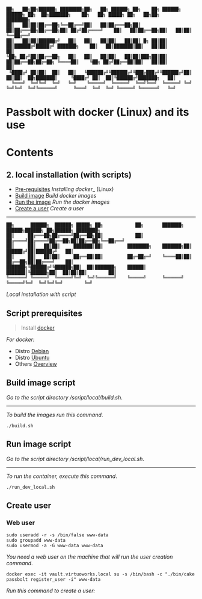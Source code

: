 ```
██╗   ██╗██╗██████╗ ████████╗██╗   ██╗ ██████╗ ██╗    ██╗ ██████╗ ██████╗ ██╗  ██╗███████╗    ██╗   ██╗ █████╗ ██╗   ██╗██╗     ████████╗
██║   ██║██║██╔══██╗╚══██╔══╝██║   ██║██╔═══██╗██║    ██║██╔═══██╗██╔══██╗██║ ██╔╝██╔════╝    ██║   ██║██╔══██╗██║   ██║██║     ╚══██╔══╝
██║   ██║██║██████╔╝   ██║   ██║   ██║██║   ██║██║ █╗ ██║██║   ██║██████╔╝█████╔╝ ███████╗    ██║   ██║███████║██║   ██║██║        ██║
╚██╗ ██╔╝██║██╔══██╗   ██║   ██║   ██║██║   ██║██║███╗██║██║   ██║██╔══██╗██╔═██╗ ╚════██║    ╚██╗ ██╔╝██╔══██║██║   ██║██║        ██║
 ╚████╔╝ ██║██║  ██║   ██║   ╚██████╔╝╚██████╔╝╚███╔███╔╝╚██████╔╝██║  ██║██║  ██╗███████║     ╚████╔╝ ██║  ██║╚██████╔╝███████╗   ██║
  ╚═══╝  ╚═╝╚═╝  ╚═╝   ╚═╝    ╚═════╝  ╚═════╝  ╚══╝╚══╝  ╚═════╝ ╚═╝  ╚═╝╚═╝  ╚═╝╚══════╝      ╚═══╝  ╚═╝  ╚═╝ ╚═════╝ ╚══════╝   ╚═╝
```

# Passbolt with docker (Linux) and its use

# Contents

## 2. local installation (with scripts)

- [Pre-requisites](#pre-requisites-script) _Installing docker__ (Linux)
- [Build image](#build-image-script) _Build docker images_
- [Run the image](#run-image-script) _Run the docker images_
- [Create a user](#create-user) _Create a user_
---

```
██╗      ██████╗  ██████╗ █████╗ ██╗            ██╗       ███████╗ ██████╗██████╗ ██╗██████╗ ████████╗
██║     ██╔═══██╗██╔════╝██╔══██╗██║            ██║       ██╔════╝██╔════╝██╔══██╗██║██╔══██╗╚══██╔══╝
██║     ██║   ██║██║     ███████║██║         ████████╗    ███████╗██║     ██████╔╝██║██████╔╝   ██║   
██║     ██║   ██║██║     ██╔══██║██║         ██╔═██╔═╝    ╚════██║██║     ██╔══██╗██║██╔═══╝    ██║   
███████╗╚██████╔╝╚██████╗██║  ██║███████╗    ██████║      ███████║╚██████╗██║  ██║██║██║        ██║   
╚══════╝ ╚═════╝  ╚═════╝╚═╝  ╚═╝╚══════╝    ╚═════╝      ╚══════╝ ╚═════╝╚═╝  ╚═╝╚═╝╚═╝        ╚═╝                                                                                                         
```
_Local installation with script_
## Script prerequisites

> Install [docker](https://docs.docker.com/engine/install/)

_For docker:_

- Distro [Debian](https://docs.docker.com/engine/install/debian/)
- Distro [Ubuntu](https://docs.docker.com/engine/install/ubuntu/)
- Others [Overview](https://docs.docker.com/engine/install/)

## Build image script

_Go to the script directory /script/local/build.sh_.

---
_To build the images run this command_.

```
./build.sh
```

## Run image script

_Go to the script directory /script/local/run_dev_local.sh_.

---
_To run the container, execute this command_.

```
./run_dev_local.sh
```
## Create user

### Web user

```
sudo useradd -r -s /bin/false www-data
sudo groupadd www-data
sudo usermod -a -G www-data www-data
```

_You need a web user on the machine that will run the user creation command_.


```
docker exec -it vault.virtuoworks.local su -s /bin/bash -c "./bin/cake passbolt register_user -i" www-data
```
_Run this command to create a user:_